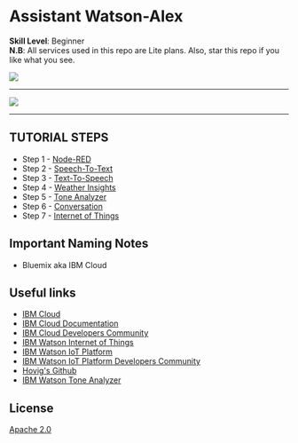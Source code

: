 # Assistant Watson-Alex

**__Skill Level__**: Beginner
<br>**__N.B__**: All services used in this repo are Lite plans. Also, star this repo if you like what you see.

![](https://raw.githubusercontent.com/hovig/mic-sts-nlu-weather-tone-analyzer/master/img/audio-arch.png)

<hr>

![](https://raw.githubusercontent.com/hovig/mic-sts-nlu-weather-tone-analyzer/master/img/mic-audio-full-code.png)

<hr>

## TUTORIAL STEPS

* Step 1 - [Node-RED](https://github.com/hovig/mic-sts-nlu-weather-tone-analyzer/blob/master/steps/nodered.md)
* Step 2 - [Speech-To-Text](https://github.com/hovig/mic-sts-nlu-weather-tone-analyzer/blob/master/steps/stt.md)
* Step 3 - [Text-To-Speech](https://github.com/hovig/mic-sts-nlu-weather-tone-analyzer/blob/master/steps/tts.md)
* Step 4 - [Weather Insights](https://github.com/hovig/mic-sts-nlu-weather-tone-analyzer/blob/master/steps/weather.md)
* Step 5 - [Tone Analyzer](https://github.com/hovig/mic-sts-nlu-weather-tone-analyzer/blob/master/steps/tone.md)
* Step 6 - [Conversation](https://github.com/hovig/mic-sts-nlu-weather-tone-analyzer/blob/master/steps/conversation.md)
* Step 7 - [Internet of Things](https://github.com/hovig/mic-sts-nlu-weather-tone-analyzer/blob/master/steps/iot.md)


## Important Naming Notes

* Bluemix aka IBM Cloud


## Useful links

* [IBM Cloud](https://bluemix.net/)  
* [IBM Cloud Documentation](https://www.ng.bluemix.net/docs/)  
* [IBM Cloud Developers Community](http://developer.ibm.com/bluemix)  
* [IBM Watson Internet of Things](http://www.ibm.com/internet-of-things/)  
* [IBM Watson IoT Platform](http://www.ibm.com/internet-of-things/iot-solutions/watson-iot-platform/)   
* [IBM Watson IoT Platform Developers Community](https://developer.ibm.com/iotplatform/)
* [Hovig's Github](https://github.com/hovig?tab=repositories)
* [IBM Watson Tone Analyzer](https://console.bluemix.net/docs/services/tone-analyzer/index.html#tone-analyzer-endpoints)

## License
[Apache 2.0](LICENSE)

